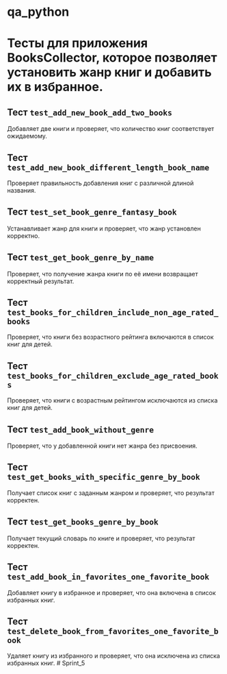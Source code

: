 # qa_python

# Тесты для приложения BooksCollector, которое позволяет установить жанр книг и добавить их в избранное.

## Тест `test_add_new_book_add_two_books`

Добавляет две книги и проверяет, что количество книг соответствует ожидаемому.

## Тест `test_add_new_book_different_length_book_name`

Проверяет правильность добавления книг с различной длиной названия.

## Тест `test_set_book_genre_fantasy_book`

Устанавливает жанр для книги и проверяет, что жанр установлен корректно.

## Тест `test_get_book_genre_by_name`

Проверяет, что получение жанра книги по её имени возвращает корректный результат.

## Тест `test_books_for_children_include_non_age_rated_books`

Проверяет, что книги без возрастного рейтинга включаются в список книг для детей.

## Тест `test_books_for_children_exclude_age_rated_books`

Проверяет, что книги с возрастным рейтингом исключаются из списка книг для детей.

## Тест `test_add_book_without_genre`

Проверяет, что у добавленной книги нет жанра без присвоения.

## Тест `test_get_books_with_specific_genre_by_book`

Получает список книг с заданным жанром и проверяет, что результат корректен.

## Тест `test_get_books_genre_by_book`

Получает текущий словарь по книге и проверяет, что результат корректен.

## Тест `test_add_book_in_favorites_one_favorite_book`

Добавляет книгу в избранное и проверяет, что она включена в список избранных книг.

## Тест `test_delete_book_from_favorites_one_favorite_book`

Удаляет книгу из избранного и проверяет, что она исключена из списка избранных книг.
#   S p r i n t _ 5  
 